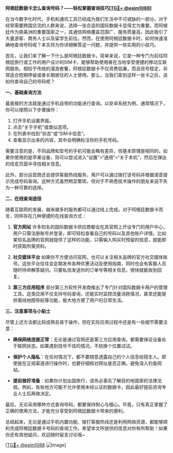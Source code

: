 **阿根廷数据卡怎么查询号码？——轻松掌握查询技巧[[TG💪+ @esim1088](https://t.me/s/esim1088)]**

在当今数字化时代，手机和通讯工具已经成为我们生活中不可或缺的一部分。对于经常需要跨国交流的人群来说，选择一张合适的国际数据卡显得尤为重要。而阿根廷作为南美洲的重要国家之一，其通信网络覆盖范围广、服务质量高，因此吸引了大量游客、商务人士以及留学生前往。然而，在使用阿根廷数据卡时，如何快速准确地查询号码呢？本文将为你详细解答这一问题，并提供一些实用的小技巧。

首先，让我们来了解一下什么是阿根廷数据卡。简单来说，它是一种专门为前往阿根廷旅行或工作的用户设计的SIM卡，能够帮助使用者在当地享受便捷的移动互联网服务。相较于传统的漫游套餐，阿根廷数据卡不仅资费低廉，而且信号稳定，非常适合短期停留或者长期居住的人士使用。那么，当我们拿到这样一张卡之后，该如何查询自己的号码呢？

**一、基础查询方法**

最直接的方法就是通过手机自带的功能进行查询。以安卓系统为例，通常情况下，你可以按照以下步骤操作：

1. 打开手机设置界面。
2. 点击“关于手机”或类似选项。
3. 在列表中找到“状态”或“SIM卡信息”。
4. 查看显示出来的内容，其中会明确标注你的手机号码。

需要注意的是，不同品牌和型号的手机可能会略有差异，但基本原理是相同的。如果你使用的是苹果设备，则可以尝试进入“设置”>“通用”>“关于本机”，然后在弹出的信息页面中寻找相关信息。

此外，部分运营商还会提供客服热线服务，用户可以通过拨打该号码并根据语音提示完成号码查询。这种方式虽然稍显繁琐，但对于不熟悉技术操作的朋友来说不失为一种可靠的选择。

**二、在线查询途径**

随着互联网的发展，越来越多的服务都可以通过线上完成。对于阿根廷数据卡而言，同样存在几种便捷的在线查询方式：

1. **官方网站**
   许多知名的国际数据卡供应商都会在其官网上开设专门的用户中心，用户只需注册账号并登录，即可轻松查看自己的号码以及其他账户详情。比如某知名品牌的官网就提供了这样的功能，只需输入购买时预留的信息，就能即时获取所需资料。

2. **社交媒体平台**
   如果你不方便访问官网，也可以关注相关品牌的官方社交媒体账号。这些平台往往会定期发布各种优惠活动及使用指南，同时也会有客服人员随时待命解答疑问。只要私信发送你的订单号等相关信息，很快就能收到回复。

3. **第三方应用程序**
   部分第三方软件开发商推出了专门针对国际数据卡用户的管理工具。这类应用不仅支持号码查询，还能实时监控流量消耗情况，甚至还能提供离线地图导航等功能，极大地方便了用户的日常生活。

**三、注意事项与小贴士**

尽管上述方法都比较成熟且易于操作，但在实际应用过程中还是有一些细节需要注意：

- **确保网络连接正常**：无论是通过官网还是第三方应用查询，都需要保证设备处于联网状态。如果遇到信号不佳的情况，不妨换个位置试试。
  
- **保护个人隐私**：在任何情况下，都不要随意透露自己的个人信息给陌生人。即使是在正规渠道进行操作时，也要仔细核对网址是否正确，避免误入钓鱼网站。
  
- **提前做好准备**：如果你计划出国旅行，请务必事先了解目的地国家的法律法规。例如，有些地方可能不允许使用未经认证的数据卡，因此最好提前咨询专业人士后再做决定。

最后，无论采用哪种方式查询号码，都要保持耐心与细心。毕竟，只有真正掌握了正确的使用方法，才能充分享受到阿根廷数据卡带来的便利。

总结起来，无论是通过手机内置功能、拨打客服热线还是利用网络资源，都能够顺利完成阿根廷数据卡号码的查询工作。希望本文所提供的信息对你有所帮助！如果你还有其他疑问，欢迎随时留言讨论哦~

[[TG💪+ @esim1088](https://t.me/s/esim1088) ![Image](https://i.postimg.cc/4NQfJmqS/Snipaste-2025-05-13-00-14-12.png)]